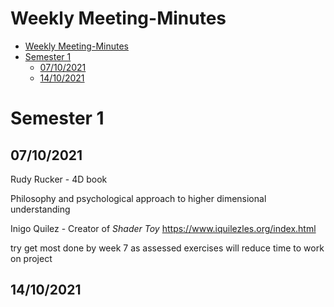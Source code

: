 # Weekly Meeting-Minutes

- [Weekly Meeting-Minutes](#weekly-meeting-minutes)
- [Semester 1](#semester-1)
  - [07/10/2021](#07102021)
  - [14/10/2021](#14102021)

# Semester 1
## 07/10/2021

Rudy Rucker - 4D book

Philosophy and psychological approach to higher dimensional understanding

Inigo Quilez - Creator of *Shader Toy*
https://www.iquilezles.org/index.html

try get most done by week 7 as assessed exercises will reduce time to work on project

## 14/10/2021